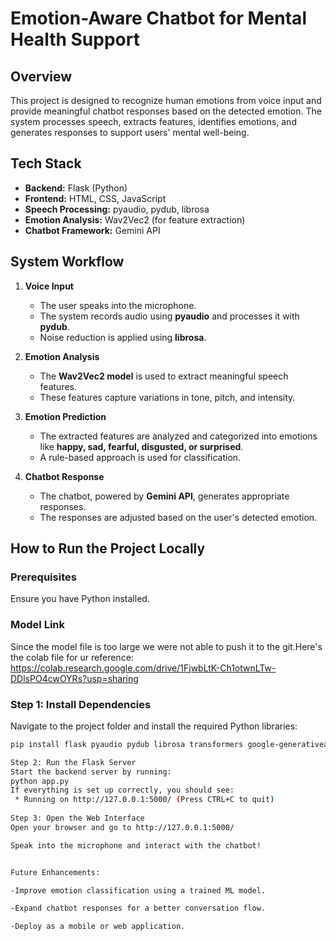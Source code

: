# Emotion-Aware Chatbot for Mental Health Support

## Overview
This project is designed to recognize human emotions from voice input and provide meaningful chatbot responses based on the detected emotion. The system processes speech, extracts features, identifies emotions, and generates responses to support users' mental well-being.

## Tech Stack
- **Backend:** Flask (Python)
- **Frontend:** HTML, CSS, JavaScript
- **Speech Processing:** pyaudio, pydub, librosa
- **Emotion Analysis:** Wav2Vec2 (for feature extraction)
- **Chatbot Framework:** Gemini API

## System Workflow
1. **Voice Input**
   - The user speaks into the microphone.
   - The system records audio using **pyaudio** and processes it with **pydub**.
   - Noise reduction is applied using **librosa**.

2. **Emotion Analysis**
   - The **Wav2Vec2 model** is used to extract meaningful speech features.
   - These features capture variations in tone, pitch, and intensity.

3. **Emotion Prediction**
   - The extracted features are analyzed and categorized into emotions like **happy, sad, fearful, disgusted, or surprised**.
   - A rule-based approach is used for classification.

4. **Chatbot Response**
   - The chatbot, powered by **Gemini API**, generates appropriate responses.
   - The responses are adjusted based on the user's detected emotion.

## How to Run the Project Locally

### Prerequisites
Ensure you have Python installed. 

### Model Link
Since the model file is too large we were not able to push it to the git.Here's the colab file for ur reference:
https://colab.research.google.com/drive/1FjwbLtK-Ch1otwnLTw-DDlsPO4cwOYRs?usp=sharing

### Step 1: Install Dependencies
Navigate to the project folder and install the required Python libraries:
```bash
pip install flask pyaudio pydub librosa transformers google-generativeai

Step 2: Run the Flask Server
Start the backend server by running:
python app.py
If everything is set up correctly, you should see:
 * Running on http://127.0.0.1:5000/ (Press CTRL+C to quit)
 
Step 3: Open the Web Interface
Open your browser and go to http://127.0.0.1:5000/

Speak into the microphone and interact with the chatbot!


Future Enhancements:

-Improve emotion classification using a trained ML model.

-Expand chatbot responses for a better conversation flow.

-Deploy as a mobile or web application.




